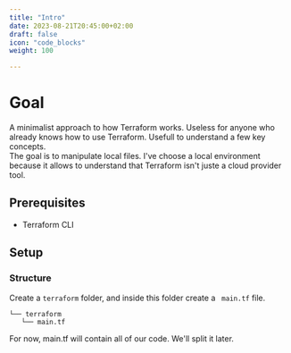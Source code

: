 ```yaml
---
title: "Intro"
date: 2023-08-21T20:45:00+02:00
draft: false
icon: "code_blocks"
weight: 100

---
```


# Goal

A minimalist approach to how Terraform works. Useless for anyone who already knows how to use Terraform. Usefull to understand a few key concepts.
<br>
The goal is to manipulate local files. I've choose a local environment because it allows to understand  that Terraform isn't juste a cloud provider tool.

## Prerequisites
- Terraform CLI

## Setup 
### Structure
Create a `terraform` folder, and inside this folder create a     ` main.tf` file. 

```bash.
└── terraform
   └── main.tf
```
For now, main.tf will contain all of our code. We'll split it later.
